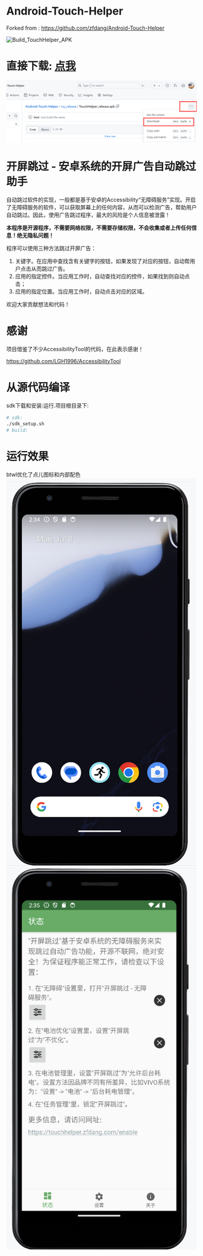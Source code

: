 
# Android-Touch-Helper
Forked from : https://github.com/zfdang/Android-Touch-Helper

![Build_TouchHelper_APK](https://github.com/zfdang/Android-Touch-Helper/workflows/Build_TouchHelper_APK/badge.svg)

# 直接下载:  [点我](my_release/TouchHelper_release.apk)
![alt text](<docs/image copy.png>)
# 开屏跳过 - 安卓系统的开屏广告自动跳过助手

自动跳过软件的实现，一般都是基于安卓的Accessibility“无障碍服务”实现。开启了无障碍服务的软件，可以获取屏幕上的任何内容，从而可以检测广告，帮助用户自动跳过。因此，使用广告跳过程序，最大的风险是个人信息被泄露！

**本程序是开源程序，不需要网络权限，不需要存储权限，不会收集或者上传任何信息！绝无隐私问题！**

程序可以使用三种方法跳过开屏广告：

1. 关键字。在应用中查找含有关键字的按钮，如果发现了对应的按钮，自动帮用户点击从而跳过广告。
2. 应用的指定控件。当应用工作时，自动查找对应的控件，如果找到则自动点击；
3. 应用的指定位置。当应用工作时，自动点击对应的区域。

欢迎大家贡献想法和代码！
# 感谢



项目借鉴了不少AccessibilityTool的代码，在此表示感谢！

https://github.com/LGH1996/AccessibilityTool

# 从源代码编译
sdk下载和安装:运行.项目根目录下:
```bash
# sdk:
./sdk_setup.sh
# build:
```

# 运行效果
btwl优化了点儿图标和内部配色  
![alt text](docs/image.png)  
![alt text](docs/img2.png)  








